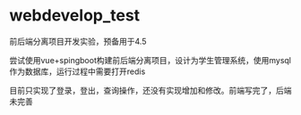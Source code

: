 # webdevelop_test
前后端分离项目开发实验，预备用于4.5




尝试使用vue+spingboot构建前后端分离项目，设计为学生管理系统，使用mysql作为数据库，运行过程中需要打开redis




目前只实现了登录，登出，查询操作，还没有实现增加和修改。前端写完了，后端未完善
